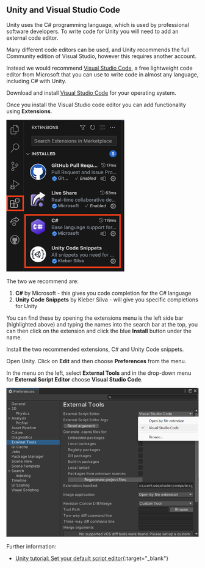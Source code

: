 ## Unity and Visual Studio Code

Unity uses the C# programming language, which is used by professional software developers. To write code for Unity you will need to add an external code editor. 

Many different code editors can be used, and Unity recommends the full Community edition of Visual Studio, however this requires another account. 

Instead we would recommend [Visual Studio Code](https://code.visualstudio.com/), a free lightweight code editor from Microsoft that you can use to write code in almost any language, including C# with Unity.

Download and install [Visual Studio Code](https://code.visualstudio.com/) for your operating system.

Once you install the Visual Studio code editor you can add functionality using **Extensions**. 

![The sidebar of visual studio code, the extension symbol (a square split into 4 sections, with the top left being slightly separated) is highlighted, and two extensions; C# and Unity Code snippets are also highlighted.](images/VSCode-extensions.png)

The two we recommend are: 
1. **C#** by Microsoft - this gives you code completion for the C# language
2. **Unity Code Snippets** by Kleber Silva - will give you specific completions for Unity

You can find these by opening the extensions menu is the left side bar (highlighted above) and typing the names into the search bar at the top, you can then click on the extension and click the blue **Install** button under the name. 

Install the two recommended extensions, C# and Unity Code snippets.

Open Unity. Click on **Edit** and then choose **Preferences** from the menu.

In the menu on the left, select **External Tools** and in the drop-down menu for **External Script Editor** choose **Visual Studio Code**.

![Preferences menu with Visual Studio Code chosen as the script editor.](images/unity-editor-select.png)

Further information: 
+ [Unity tutorial: Set your default script editor](https://learn.unity.com/tutorial/set-your-default-script-editor-ide){:target="_blank"}